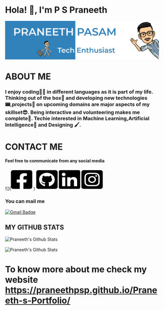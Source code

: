 # Hola! 👋, I'm P S Praneeth

<img align="center" src="https://github.com/Praneethpsp/Praneethpsp/blob/master/headerpsp.png" alt=“image” width=“100%”/>

# ABOUT ME

### I enjoy coding👨‍💻 in different languages as it is part of my life. Thinking out of the box🎁 and developing new technologies📟,projects📝 on upcoming domains are major aspects of my skillset😎. Being interactive and volunteering makes me complete🤗. Techie interested in Machine Learning,Artificial Intelligence🧐 and Designing 🖌.

# CONTACT ME
#### Feel free to communicate from any social media

![](<a href="https://www.facebook.com/urstrulypsp/" target="_blank"><img src="facebook-square-brands 1.png" alt=""></a> )
<a href="https://github.com/Praneethpsp/" target="_blank"><img src="github-square-brands 1.png" alt=""></a>
<a href="https://www.linkedin.com/in/praneethpasam10/" target="_blank"><img src="linkedin-brands 1.png" alt=""></a>
<a href="https://www.instagram.com/urstrulypsp/" target="_blank"><img src="instagram-square-brands 1.png" alt=""></a>


### You can mail me
[![Gmail Badge](https://img.shields.io/badge/-Praneeth%20Pasam-c14438?style=flat-square&logo=Gmail&logoColor=white&link=mailto:praneethpsp10@gmail.com)](mailto:praneethpsp10@gmail.com)

## MY GITHUB STATS

![Praneeth's Github Stats](https://github-readme-stats.vercel.app/api?username=Praneethpsp&show_icons=true&theme=tokyonight)<br>
<br>
![Praneeth's Github Stats](https://github-readme-stats.vercel.app/api/top-langs/?username=Praneethpsp&layout=compact)

# To know more about me check my website https://praneethpsp.github.io/Praneeth-s-Portfolio/
